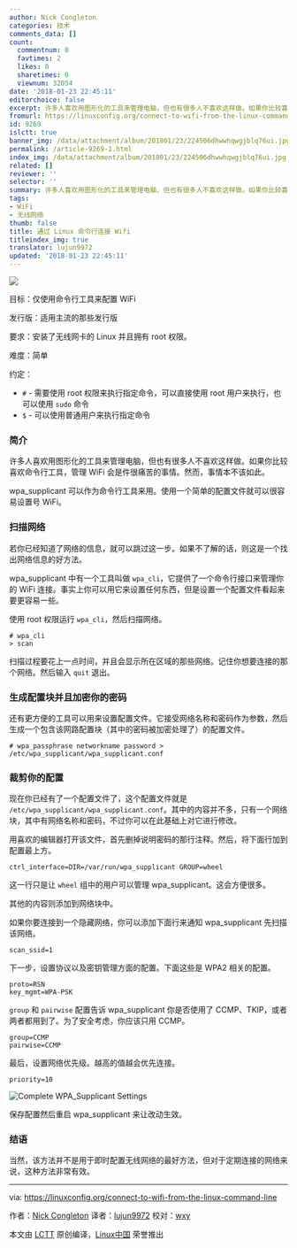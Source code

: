 ```yaml
---
author: Nick Congleton
categories: 技术
comments_data: []
count:
  commentnum: 0
  favtimes: 2
  likes: 0
  sharetimes: 0
  viewnum: 32054
date: '2018-01-23 22:45:11'
editorchoice: false
excerpt: 许多人喜欢用图形化的工具来管理电脑，但也有很多人不喜欢这样做。如果你比较喜欢命令行工具，管理 WiFi 会是件很痛苦的事情。然而，事情本不该如此。
fromurl: https://linuxconfig.org/connect-to-wifi-from-the-linux-command-line
id: 9269
islctt: true
banner_img: /data/attachment/album/201801/23/224506dhwwhqwgjblq76ui.jpg
permalink: /article-9269-1.html
index_img: /data/attachment/album/201801/23/224506dhwwhqwgjblq76ui.jpg.thumb.jpg
related: []
reviewer: ''
selector: ''
summary: 许多人喜欢用图形化的工具来管理电脑，但也有很多人不喜欢这样做。如果你比较喜欢命令行工具，管理 WiFi 会是件很痛苦的事情。然而，事情本不该如此。
tags:
- WiFi
- 无线网络
thumb: false
title: 通过 Linux 命令行连接 Wifi
titleindex_img: true
translator: lujun9972
updated: '2018-01-23 22:45:11'
---
```


![](/data/attachment/album/201801/23/224506dhwwhqwgjblq76ui.jpg)


目标：仅使用命令行工具来配置 WiFi


发行版：适用主流的那些发行版


要求：安装了无线网卡的 Linux 并且拥有 root 权限。


难度：简单


约定：


* `#` - 需要使用 root 权限来执行指定命令，可以直接使用 root 用户来执行，也可以使用 `sudo` 命令
* `$` - 可以使用普通用户来执行指定命令


### 简介


许多人喜欢用图形化的工具来管理电脑，但也有很多人不喜欢这样做。如果你比较喜欢命令行工具，管理 WiFi 会是件很痛苦的事情。然而，事情本不该如此。


wpa\_supplicant 可以作为命令行工具来用。使用一个简单的配置文件就可以很容易设置号 WiFi。


### 扫描网络


若你已经知道了网络的信息，就可以跳过这一步。如果不了解的话，则这是一个找出网络信息的好方法。


wpa\_supplicant 中有一个工具叫做 `wpa_cli`，它提供了一个命令行接口来管理你的 WiFi 连接。事实上你可以用它来设置任何东西，但是设置一个配置文件看起来要更容易一些。


使用 root 权限运行 `wpa_cli`，然后扫描网络。



```
# wpa_cli
> scan

```

扫描过程要花上一点时间，并且会显示所在区域的那些网络。记住你想要连接的那个网络。然后输入 `quit` 退出。


### 生成配置块并且加密你的密码


还有更方便的工具可以用来设置配置文件。它接受网络名称和密码作为参数，然后生成一个包含该网路配置块（其中的密码被加密处理了）的配置文件。



```
# wpa_passphrase networkname password > /etc/wpa_supplicant/wpa_supplicant.conf

```

### 裁剪你的配置


现在你已经有了一个配置文件了，这个配置文件就是 `/etc/wpa_supplicant/wpa_supplicant.conf`。其中的内容并不多，只有一个网络块，其中有网络名称和密码，不过你可以在此基础上对它进行修改。


用喜欢的编辑器打开该文件，首先删掉说明密码的那行注释。然后，将下面行加到配置最上方。



```
ctrl_interface=DIR=/var/run/wpa_supplicant GROUP=wheel

```

这一行只是让 `wheel` 组中的用户可以管理 wpa\_supplicant。这会方便很多。


其他的内容则添加到网络块中。


如果你要连接到一个隐藏网络，你可以添加下面行来通知 wpa\_supplicant 先扫描该网络。



```
scan_ssid=1

```

下一步，设置协议以及密钥管理方面的配置。下面这些是 WPA2 相关的配置。



```
proto=RSN
key_mgmt=WPA-PSK

```

`group` 和 `pairwise` 配置告诉 wpa\_supplicant 你是否使用了 CCMP、TKIP，或者两者都用到了。为了安全考虑，你应该只用 CCMP。



```
group=CCMP
pairwise=CCMP

```

最后，设置网络优先级。越高的值越会优先连接。



```
priority=10

```

![Complete WPA_Supplicant Settings](/data/attachment/album/201801/23/224513ubg3zg5t0gjzb2n0.jpg)


保存配置然后重启 wpa\_supplicant 来让改动生效。


### 结语


当然，该方法并不是用于即时配置无线网络的最好方法，但对于定期连接的网络来说，这种方法非常有效。




---


via: <https://linuxconfig.org/connect-to-wifi-from-the-linux-command-line>


作者：[Nick Congleton](https://linuxconfig.org) 译者：[lujun9972](https://github.com/lujun9972) 校对：[wxy](https://github.com/wxy)


本文由 [LCTT](https://github.com/LCTT/TranslateProject) 原创编译，[Linux中国](https://linux.cn/) 荣誉推出